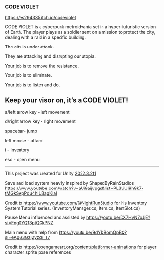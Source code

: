 ### CODE VIOLET ### 

https://es294335.itch.io/codeviolet

CODE VIOLET is a cyberpunk metroidvania set in a hyper-futuristic version of Earth.
The player plays as a soldier sent on a mission to protect the city, dealing with a raid in a specific building.

The city is under attack.

They are attacking and disrupting our utopia.

Your job is to remove the resistance.

Your job is to eliminate.

Your job is to listen and do.

Keep your visor on, it’s a CODE VIOLET!
----------------------------------------------------------------------------------------------------------------------------------------------------------------------
a/left arrow key - left movement

d/right arrow key - right movement

spacebar- jump

left mouse - attack

i - inventory

esc - open menu

----------------------------------------------------------------------------------------------------------------------------------------------------------------------
This project was created for Unity [2022.3.2f1](https://download.unity3d.com/download_unity/d74737c6db50/Windows64EditorInstaller/UnitySetup64-2022.3.2f1.exe)

Save and load system heavily inspired by ShapedByRainStudios
https://www.youtube.com/watch?v=aUi9aijvpgs&list=PL3viUl9h9k7-tMGkSApPdu4hlUBagKial

Credit to https://www.youtube.com/@NightRunStudio for his Inventory System Tutorial series. (InventoryManager.cs, Item.cs, ItemSlot.cs)

Pause Menu influenced and assisted by https://youtu.be/DX7HyN7oJjE?si=FngSYQ13ptQCkPNZ

Main menu with help from https://youtu.be/9dYDBomQpBQ?si=eAgG3Gzj2yzck_T7

Credit to https://opengameart.org/content/platformer-animations for player character sprite pose references 
